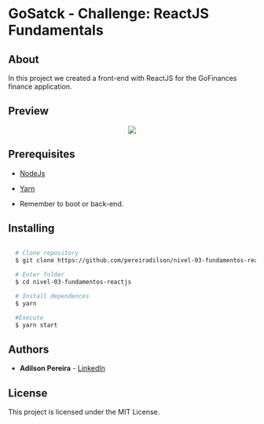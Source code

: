 # GoSatck - Challenge: ReactJS Fundamentals

## About

In this project we created a front-end with ReactJS for the GoFinances finance application.

## Preview

<div align="center">
  <a href="https://youtu.be/IY-lNl7zqng" target="_blank">
    <img src="https://ik.imagekit.io/rlpwchithd/Captura_de_Tela_2020-07-01_a_s_13.26.35_akwBHLsUC.png">
  </a>
</div>

## Prerequisites

- [NodeJs](https://nodejs.org/en/download/)
- [Yarn](https://classic.yarnpkg.com/pt-BR/)

- Remember to boot or back-end.

## Installing

```bash

  # Clone repository
  $ git clone https://github.com/pereiradilson/nivel-03-fundamentos-reactjs

  # Enter folder
  $ cd nivel-03-fundamentos-reactjs

  # Install dependences
  $ yarn

  #Execute
  $ yarn start

```

## Authors

* **Adilson Pereira** - [LinkedIn](https://www.linkedin.com/in/pereiradilson/)

## License

This project is licensed under the MIT License.
